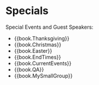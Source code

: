 # Specials

Special Events and Guest Speakers:

- {{book.Thanksgiving}}
- {{book.Christmas}}
- {{book.Easter}}
- {{book.EndTimes}}
- {{book.CurrentEvents}}
- {{book.QA}}
- {{book.MySmallGroup}}

